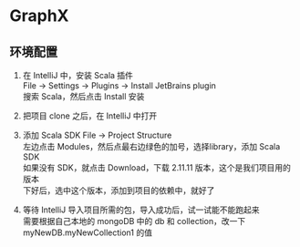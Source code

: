 # GraphX

## 环境配置

1. 在 IntelliJ 中，安装 Scala 插件  
File -> Settings -> Plugins -> Install JetBrains plugin  
搜索 Scala，然后点击 Install 安装  

2. 把项目 clone 之后，在 IntelliJ 中打开  

3. 添加 Scala SDK
File -> Project Structure  
左边点击 Modules，然后点最右边绿色的加号，选择library，添加 Scala SDK    
如果没有 SDK，就点击 Download，下载 2.11.11 版本，这个是我们项目用的版本    
下好后，选中这个版本，添加到项目的依赖中，就好了  

4. 等待 IntelliJ 导入项目所需的包，导入成功后，试一试能不能跑起来   
需要根据自己本地的 mongoDB 中的 db 和 collection，改一下 myNewDB.myNewCollection1 的值  

